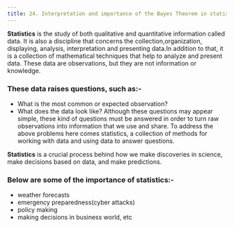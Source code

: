 ```yaml
---
title: 24. Interpretation and importance of the Bayes Theorem in statistical inference: the concept of prior, posterior probabilities and the likelihood.
---
```

**Statistics** is the study of both qualitative and quantitative information called data. It is also a discipline that concerns the collection,organization, displaying, analysis, interpretation and presenting data.In addition to that, it is a collection of mathematical techniques that help to analyze and present data. These data are observations, but they are not information or knowledge. 
### These data raises questions, such as:- 
- What is the most common or expected observation?
- What does the data look like? Although these questions may appear simple, these kind of questions must be answered in order to turn raw observations into information that we use and share. 
To address the above problems here comes statistics, a collection of methods for working with data and using data to answer questions.

**Statistics** is a crucial process behind how we make discoveries in science, make decisions based on data, and make predictions. 
### Below are some of the importance of statistics:-
-  weather forecasts
-  emergency preparedness(cyber attacks)
-  policy making
-  making decisions in business world, etc 

